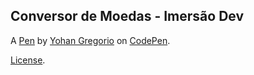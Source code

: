 Conversor de Moedas - Imersão Dev
---------------------------------


A [Pen](https://codepen.io/yohangreg/pen/WNRNQZb) by [Yohan Gregorio](https://codepen.io/yohangreg) on [CodePen](https://codepen.io).

[License](https://codepen.io/license/pen/WNRNQZb).